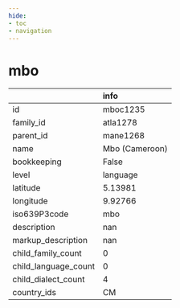 ```yaml
---
hide:
- toc
- navigation
---
```

# mbo
|                      | info           |
|:---------------------|:---------------|
| id                   | mboc1235       |
| family_id            | atla1278       |
| parent_id            | mane1268       |
| name                 | Mbo (Cameroon) |
| bookkeeping          | False          |
| level                | language       |
| latitude             | 5.13981        |
| longitude            | 9.92766        |
| iso639P3code         | mbo            |
| description          | nan            |
| markup_description   | nan            |
| child_family_count   | 0              |
| child_language_count | 0              |
| child_dialect_count  | 4              |
| country_ids          | CM             |